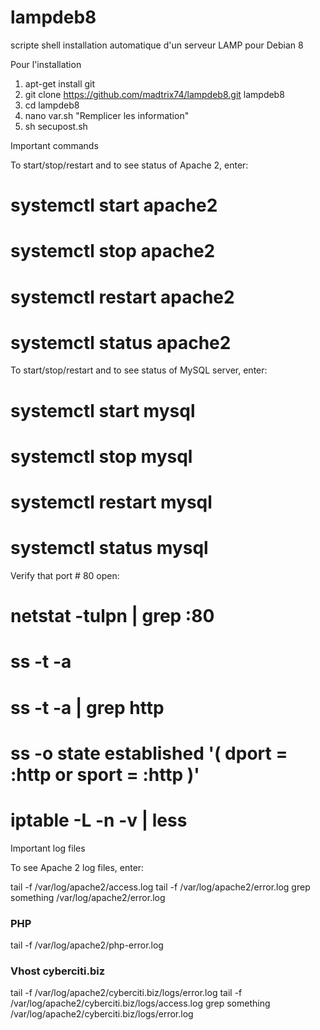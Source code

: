 # lampdeb8
scripte shell installation automatique d'un serveur LAMP pour Debian 8

Pour l'installation 
  1. apt-get install git
  2. git clone https://github.com/madtrix74/lampdeb8.git lampdeb8
  3. cd lampdeb8
  4. nano var.sh "Remplicer les information"
  5. sh secupost.sh
  
Important commands

To start/stop/restart and to see status of Apache 2, enter:
# systemctl start apache2
# systemctl stop apache2
# systemctl restart apache2
# systemctl status apache2

To start/stop/restart and to see status of MySQL server, enter:
# systemctl start mysql
# systemctl stop mysql
# systemctl restart mysql
# systemctl status mysql

Verify that port # 80 open:
# netstat -tulpn | grep :80
# ss -t -a
# ss -t -a | grep http
# ss -o state established '( dport = :http or sport = :http )'
# iptable -L -n -v | less

Important log files

To see Apache 2 log files, enter:

tail -f /var/log/apache2/access.log
tail -f /var/log/apache2/error.log
grep something /var/log/apache2/error.log
### PHP ##
tail -f /var/log/apache2/php-error.log
### Vhost cyberciti.biz ##
tail -f /var/log/apache2/cyberciti.biz/logs/error.log
tail -f /var/log/apache2/cyberciti.biz/logs/access.log
grep something /var/log/apache2/cyberciti.biz/logs/error.log
